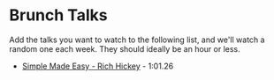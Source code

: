 # Brunch Talks

Add the talks you want to watch to the following list, and we'll watch a random one each week. They should ideally be an hour or less. 

* [Simple Made Easy - Rich Hickey](http://www.infoq.com/presentations/Simple-Made-Easy) - 1:01.26
